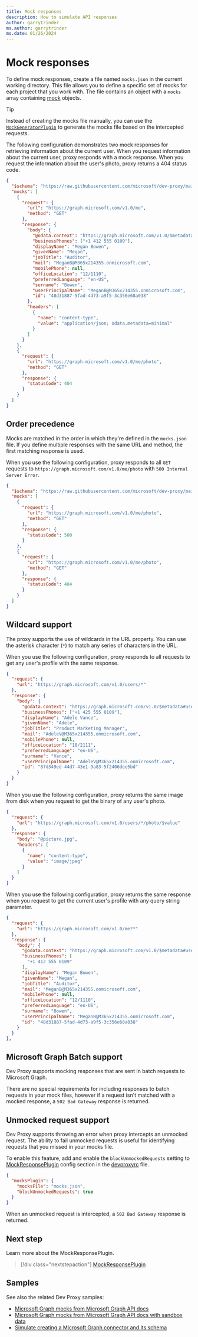 ```yaml
---
title: Mock responses
description: How to simulate API responses
author: garrytrinder
ms.author: garrytrinder
ms.date: 01/26/2024
---
```


# Mock responses

To define mock responses, create a file named `mocks.json` in the current working directory. This file allows you to define a specific set of mocks for each project that you work with. The file contains an object with a `mocks` array containing [mock](https://github.com/microsoft/dev-proxy/wiki/Response-object) objects.

> [!TIP]
> Instead of creating the mocks file manually, you can use the [`MockGeneratorPlugin`](../technical-reference/mockgeneratorplugin.md) to generate the mocks file based on the intercepted requests.

The following configuration demonstrates two mock responses for retrieving information about the current user. When you request information about the current user, proxy responds with a mock response. When you request the information about the user's photo, proxy returns a 404 status code.

```json
{
  "$schema": "https://raw.githubusercontent.com/microsoft/dev-proxy/main/schemas/v0.14.1/mockresponseplugin.schema.json",
  "mocks": [
    {
      "request": {
        "url": "https://graph.microsoft.com/v1.0/me",
        "method": "GET"
      },
      "response": {
        "body": {
          "@odata.context": "https://graph.microsoft.com/v1.0/$metadata#users/$entity",
          "businessPhones": ["+1 412 555 0109"],
          "displayName": "Megan Bowen",
          "givenName": "Megan",
          "jobTitle": "Auditor",
          "mail": "MeganB@M365x214355.onmicrosoft.com",
          "mobilePhone": null,
          "officeLocation": "12/1110",
          "preferredLanguage": "en-US",
          "surname": "Bowen",
          "userPrincipalName": "MeganB@M365x214355.onmicrosoft.com",
          "id": "48d31887-5fad-4d73-a9f5-3c356e68a038"
        },
        "headers": [
          {
            "name": "content-type",
            "value": "application/json; odata.metadata=minimal"
          }
        ]
      }
    },
    {
      "request": {
        "url": "https://graph.microsoft.com/v1.0/me/photo",
        "method": "GET"
      },
      "response": {
        "statusCode": 404
      }
    }
  ]
}
```

## Order precedence

Mocks are matched in the order in which they're defined in the `mocks.json` file. If you define multiple responses with the same URL and method, the first matching response is used.

When you use the following configuration, proxy responds to all `GET` requests to `https://graph.microsoft.com/v1.0/me/photo` with `500 Internal Server Error`.

```json
{
  "$schema": "https://raw.githubusercontent.com/microsoft/dev-proxy/main/schemas/v0.14.1/mockresponseplugin.schema.json",
  "mocks": [
    {
      "request": {
        "url": "https://graph.microsoft.com/v1.0/me/photo",
        "method": "GET"
      },
      "response": {
        "statusCode": 500
      }
    },
    {
      "request": {
        "url": "https://graph.microsoft.com/v1.0/me/photo",
        "method": "GET"
      },
      "response": {
        "statusCode": 404
      }
    }
  ]
}
```

## Wildcard support

The proxy supports the use of wildcards in the URL property. You can use the asterisk character (`*`) to match any series of characters in the URL.

When you use the following configuration, proxy responds to all requests to get any user's profile with the same response.

```json
{
  "request": {
    "url": "https://graph.microsoft.com/v1.0/users/*"
  },
  "response": {
    "body": {
      "@odata.context": "https://graph.microsoft.com/v1.0/$metadata#users/$entity",
      "businessPhones": ["+1 425 555 0109"],
      "displayName": "Adele Vance",
      "givenName": "Adele",
      "jobTitle": "Product Marketing Manager",
      "mail": "AdeleV@M365x214355.onmicrosoft.com",
      "mobilePhone": null,
      "officeLocation": "18/2111",
      "preferredLanguage": "en-US",
      "surname": "Vance",
      "userPrincipalName": "AdeleV@M365x214355.onmicrosoft.com",
      "id": "87d349ed-44d7-43e1-9a83-5f2406dee5bd"
    }
  }
}
```

When you use the following configuration, proxy returns the same image from disk when you request to get the binary of any user's photo.

```json
{
  "request": {
    "url": "https://graph.microsoft.com/v1.0/users/*/photo/$value"
  },
  "response": {
    "body": "@picture.jpg",
    "headers": [
      {
        "name": "content-type",
        "value": "image/jpeg"
      }
    ]
  }
}
```

When you use the following configuration, proxy returns the same response when you request to get the current user's profile with any query string parameter.

```json
{
  "request": {
    "url": "https://graph.microsoft.com/v1.0/me?*"
  },
  "response": {
    "body": {
      "@odata.context": "https://graph.microsoft.com/v1.0/$metadata#users/$entity",
      "businessPhones": [
        "+1 412 555 0109"
      ],
      "displayName": "Megan Bowen",
      "givenName": "Megan",
      "jobTitle": "Auditor",
      "mail": "MeganB@M365x214355.onmicrosoft.com",
      "mobilePhone": null,
      "officeLocation": "12/1110",
      "preferredLanguage": "en-US",
      "surname": "Bowen",
      "userPrincipalName": "MeganB@M365x214355.onmicrosoft.com",
      "id": "48d31887-5fad-4d73-a9f5-3c356e68a038"
    }
  }
},
```

## Microsoft Graph Batch support

Dev Proxy supports mocking responses that are sent in batch requests to Microsoft Graph.

There are no special requirements for including responses to batch requests in your mock files, however if a request isn't matched with a mocked response, a `502 Bad Gateway` response is returned.

## Unmocked request support

Dev Proxy supports throwing an error when proxy intercepts an unmocked request. The ability to fail unmocked requests is useful for identifying requests that you missed in your mocks file.

To enable this feature, add and enable the `blockUnmockedRequests` setting to [MockResponsePlugin](../technical-reference/MockResponsePlugin.md) config section in the [devproxyrc](../technical-reference/devproxyrc.md) file.

```json
{
  "mocksPlugin": {
    "mocksFile": "mocks.json",
    "blockUnmockedRequests": true
  }
}
```

When an unmocked request is intercepted, a `502 Bad Gateway` response is returned.

## Next step

Learn more about the MockResponsePlugin.

> [!div class="nextstepaction"]
> [MockResponsePlugin](../technical-reference/mockresponseplugin.md)

## Samples

See also the related Dev Proxy samples:

- [Microsoft Graph mocks from Microsoft Graph API docs](https://adoption.microsoft.com/sample-solution-gallery/sample/pnp-devproxy-microsoft-graph-docs-mocks/)
- [Microsoft Graph mocks from Microsoft Graph API docs with sandbox data](https://adoption.microsoft.com/sample-solution-gallery/sample/pnp-devproxy-microsoft-graph-sandbox-mocks/)
- [Simulate creating a Microsoft Graph connector and its schema](https://adoption.microsoft.com/sample-solution-gallery/sample/pnp-devproxy-microsoft-graph-connector/)
